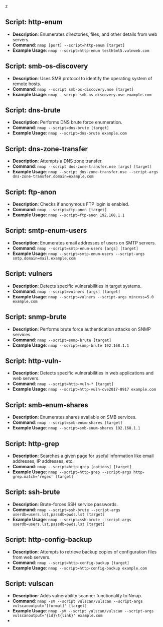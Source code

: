 z

## Script: http-enum
- **Description**: Enumerates directories, files, and other details from web servers.
- **Command**: `nmap [port] --script=http-enum [target]`
- **Example Usage**: `nmap --script=http-enum testhtml5.vulnweb.com`

## Script: smb-os-discovery
- **Description**: Uses SMB protocol to identify the operating system of remote hosts.
- **Command**: `nmap --script smb-os-discovery.nse [target]`
- **Example Usage**: `nmap --script smb-os-discovery.nse example.com`

## Script: dns-brute
- **Description**: Performs DNS brute force enumeration.
- **Command**: `nmap --script=dns-brute [target]`
- **Example Usage**: `nmap --script=dns-brute example.com`

## Script: dns-zone-transfer
- **Description**: Attempts a DNS zone transfer.
- **Command**: `nmap --script dns-zone-transfer.nse [args] [target]`
- **Example Usage**: `nmap --script dns-zone-transfer.nse --script-args dns-zone-transfer.domain=example.com`

## Script: ftp-anon
- **Description**: Checks if anonymous FTP login is enabled.
- **Command**: `nmap --script=ftp-anon [target]`
- **Example Usage**: `nmap --script=ftp-anon 192.168.1.1`

## Script: smtp-enum-users
- **Description**: Enumerates email addresses of users on SMTP servers.
- **Command**: `nmap --script=smtp-enum-users [args] [target]`
- **Example Usage**: `nmap --script=smtp-enum-users --script-args smtp.domain=mail.example.com`

## Script: vulners
- **Description**: Detects specific vulnerabilities in target systems.
- **Command**: `nmap --script=vulners [args] [target]`
- **Example Usage**: `nmap --script=vulners --script-args mincvss=5.0 example.com`

## Script: snmp-brute
- **Description**: Performs brute force authentication attacks on SNMP services.
- **Command**: `nmap --script=snmp-brute [target]`
- **Example Usage**: `nmap --script=snmp-brute 192.168.1.1`

## Script: http-vuln-
- **Description**: Detects specific vulnerabilities in web applications and web servers.
- **Command**: `nmap --script=http-vuln-* [target]`
- **Example Usage**: `nmap --script=http-vuln-cve2017-8917 example.com`

## Script: smb-enum-shares
- **Description**: Enumerates shares available on SMB services.
- **Command**: `nmap --script=smb-enum-shares [target]`
- **Example Usage**: `nmap --script=smb-enum-shares 192.168.1.1`

## Script: http-grep
- **Description**: Searches a given page for useful information like email addresses, IP addresses, etc.
- **Command**: `nmap --script=http-grep [options] [target]`
- **Example Usage**: `nmap --script=http-grep --script-args http-grep.match='regex' [target]`

## Script: ssh-brute
- **Description**: Brute-forces SSH service passwords.
- **Command**: `nmap --script=ssh-brute --script-args userdb=users.lst,passdb=pwds.lst [target]`
- **Example Usage**: `nmap --script=ssh-brute --script-args userdb=users.lst,passdb=pwds.lst [target]`

## Script: http-config-backup
- **Description**: Attempts to retrieve backup copies of configuration files from web servers.
- **Command**: `nmap --script=http-config-backup [target]`
- **Example Usage**: `nmap --script=http-config-backup example.com`

## Script: vulscan
- **Description**: Adds vulnerability scanner functionality to Nmap.
- **Command**: `nmap -sV --script vulscan/vulscan --script-args vulscanoutput='[format]' [target]`
- **Example Usage**: `nmap -sV --script vulscan/vulscan --script-args vulscanoutput='{id}\t{link}' example.com`
- 